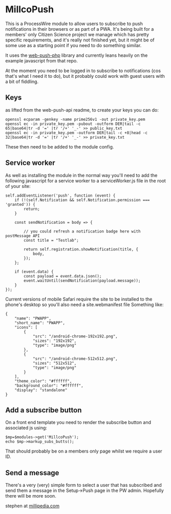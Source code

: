 # MillcoPush

This is a ProcessWire module to allow users to subscribe to push notifications in their browsers or as part of a PWA. 
It's being built for a members' only Citizen Science project we manage which has pretty specific requirements, and it's really not finished yet, but it might be of some use as a starting point if you need to do something similar.

It uses the [web-push-php](https://github.com/web-push-libs/web-push-php) library and currently leans heavily on the example javascript from that repo.

At the moment you need to be logged in to subscribe to notifications (cos that's what I need it to do), but it probably could work with guest users with a bit of fiddling.


## Keys

as lifted from the web-push-api readme, to create your keys you can do:

	openssl ecparam -genkey -name prime256v1 -out private_key.pem
	openssl ec -in private_key.pem -pubout -outform DER|tail -c 65|base64|tr -d '=' |tr '/+' '_-' >> public_key.txt
	openssl ec -in private_key.pem -outform DER|tail -c +8|head -c 32|base64|tr -d '=' |tr '/+' '_-' >> private_key.txt

These then need to be added to the module config.

## Service worker

As well as installing the module in the normal way you'll need to add the following javascript for a service worker to a serviceWorker.js file in the root of your site:

	self.addEventListener('push', function (event) {
		if (!(self.Notification && self.Notification.permission === 'granted')) {
			return;
		}

		const sendNotification = body => {

			// you could refresh a notification badge here with postMessage API
			const title = "Testlab";

			return self.registration.showNotification(title, {
				body,
			});
		};

		if (event.data) {
			const payload = event.data.json();
			event.waitUntil(sendNotification(payload.message));
		}
	});

Current versions of mobile Safari require the site to be installed to the phone's desktop so you'll also need a site.webmanifest file
Something like:

	{
		"name": "PWAPP",
		"short_name": "PWAPP",
		"icons": [
			{
				"src": "/android-chrome-192x192.png",
				"sizes": "192x192",
				"type": "image/png"
			},
			{
				"src": "/android-chrome-512x512.png",
				"sizes": "512x512",
				"type": "image/png"
			}
		],
		"theme_color": "#ffffff",
		"background_color": "#ffffff",
		"display": "standalone"
	}


## Add a subscribe button

On a front end template you need to render the subscribe button and associated js using:

	$mp=$modules->get('MillcoPush');
	echo $mp->markup_subs_butts();

That should probably be on a members only page whilst we require a user ID.

## Send a message

There's a very (very) simple form to select a user that has subscribed and send them a message in the Setup->Push page in the PW admin. Hopefully there will be more soon.

stephen at [millipedia.com](https://millipedia.com)